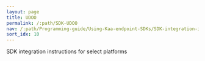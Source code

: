 ```yaml
---
layout: page
title: UDOO
permalink: /:path/SDK-UDOO
nav: /:path/Programming-guide/Using-Kaa-endpoint-SDKs/SDK-integration-instructions/SDK-UDOO
sort_idx: 10
---
```


SDK integration instructions for select platforms